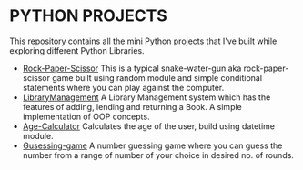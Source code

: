 # PYTHON PROJECTS
This repository contains all the mini Python projects that I've built while exploring different Python Libraries.
* [Rock-Paper-Scissor](/Rock-Paper-Scissor.py) 
  This is a typical snake-water-gun aka rock-paper-scissor game built using random module and simple conditional statements where you can play against the computer. 
* [LibraryManagement](/LibraryManagement.py)
  A Library Management system which has the features of adding, lending and returning a Book. A simple implementation of OOP concepts.
* [Age-Calculator](/Age-Calculator.py)
  Calculates the age of the user, build using datetime module.
* [Gusessing-game](/Guessing-game.py)
  A number guessing game where you can guess the number from a range of number of your choice in desired
  no. of rounds. 
